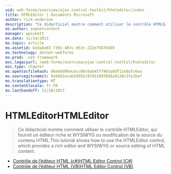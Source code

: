 ```yaml
---
uid: web-forms/overview/ajax-control-toolkit/htmleditor/index
title: HTMLEditor | Documents Microsoft
author: rick-anderson
description: "Ce didacticiel montre comment utiliser le contrôle HTMLEditor, qui fournit un éditeur riche et WYSIWYG ou modification de la source du contenu HTML."
ms.author: aspnetcontent
manager: wpickett
ms.date: 11/14/2011
ms.topic: article
ms.assetid: b43a6e83-7391-407c-953c-222e7567b509
ms.technology: dotnet-webforms
ms.prod: .net-framework
msc.legacyurl: /web-forms/overview/ajax-control-toolkit/htmleditor
msc.type: chapter
ms.openlocfilehash: 06e68d964cecc00c0ab45f7965a8df11e8afc6ea
ms.sourcegitcommit: 9a9483aceb34591c97451997036a9120c3fe2baf
ms.translationtype: MT
ms.contentlocale: fr-FR
ms.lasthandoff: 11/10/2017
---
```

<a name="htmleditor"></a><span data-ttu-id="4089b-103">HTMLEditor</span><span class="sxs-lookup"><span data-stu-id="4089b-103">HTMLEditor</span></span>
====================
> <span data-ttu-id="4089b-104">Ce didacticiel montre comment utiliser le contrôle HTMLEditor, qui fournit un éditeur riche et WYSIWYG ou modification de la source du contenu HTML.</span><span class="sxs-lookup"><span data-stu-id="4089b-104">This tutorial shows how to use the HTMLEditor control, which provides a rich editor and WYSIWYG or source editing of HTML content.</span></span>


- [<span data-ttu-id="4089b-105">Contrôle de l’éditeur HTML (c#)</span><span class="sxs-lookup"><span data-stu-id="4089b-105">HTML Editor Control (C#)</span></span>](how-do-i-use-the-html-editor-control-cs.md)
- [<span data-ttu-id="4089b-106">Contrôle de l’éditeur HTML (VB)</span><span class="sxs-lookup"><span data-stu-id="4089b-106">HTML Editor Control (VB)</span></span>](how-do-i-use-the-html-editor-control-vb.md)

